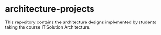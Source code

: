 # architecture-projects

This repository contains the architecture designs implemented by students taking the course IT Solution Architecture.

